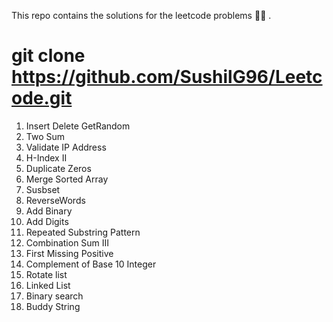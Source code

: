 This repo contains the solutions for the leetcode problems :technologist:	.

# git clone https://github.com/SushilG96/Leetcode.git

1. Insert Delete GetRandom
2. Two Sum
3. Validate IP Address
4. H-Index II
5. Duplicate Zeros
6. Merge Sorted Array
7. Susbset
8. ReverseWords
9. Add Binary
10. Add Digits
11. Repeated Substring Pattern
12. Combination Sum III
13. First Missing Positive
14. Complement of Base 10 Integer
15. Rotate list
16. Linked List
17. Binary search
18. Buddy String
